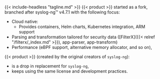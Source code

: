 ---
---
{{< include-headless "tagline.md" >}}
{{< product >}} started as a fork, branched after syslog-ng&trade; v4.7.1 with the following focus:

- Cloud native:
    - Provides containers, Helm charts, Kubernetes integration, ARM support
- Parsing and transformation tailored for security data ([FilterX]({{< relref "/filterx/_index.md" >}}), app-parser, app-transform)
- Performance (eBPF support, alternative memory allocator, and so on),

{{< product >}} (created by the original creators of `syslog-ng`):

- is a drop in replacement for `syslog-ng`,
- keeps using the same license and development practices.
